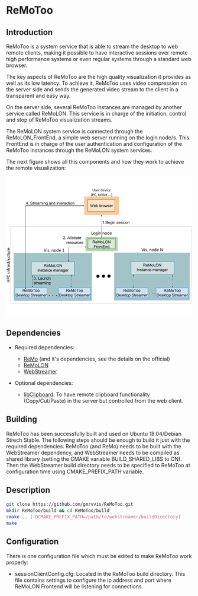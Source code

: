 ReMoToo
=====================================================
## Introduction

ReMoToo is a system service that is able to stream the desktop to web remote
clients, making it possible to have interactive sessions over remote high performance 
systems or even regular systems through a standard web browser. 

The key aspects of ReMoToo are the high quality visualization it provides as 
well as its low latency. To achieve it, ReMoToo uses video compression on the 
server side and sends the generated video stream to the client in a transparent 
and easy way.

On the server side, several ReMoToo instances are managed by another service 
called ReMoLON. This service is in charge of the initiation, control and stop of 
ReMoToo visualization streams.

The ReMoLON system service is connected through the ReMoLON_FrontEnd, a simple web
server running on the login node/s. This FrontEnd is in charge of the user 
authentication and configuration of the ReMoToo instances through the ReMoLON system services.

The next figure shows all this components and how they work to achieve 
the remote visualization:

![Remote Rendering Infrastructure](Graph.png)

## Dependencies
* Required dependencies:
    * [ReMo](https://github.com/HBPVIS/remo) (and it's dependencies, see the details on the official)
    * [ReMoLON](https://github.com/HBPVIS/remolon)
    * [WebStreamer](https://github.com/HBPVIS/webstreamer)

* Optional dependencies:
    * [libClipboard](https://github.com/jtanx/libclipboard): To have remote clipboard
    functionality (Copy/Cut/Paste) in the server but controlled from the web client.

## Building

ReMoToo has been successfully built and used on Ubuntu 18.04/Debian Strech Stable.
The following steps should be enough to build it just with the required dependencies.
ReMoToo (and ReMo) needs to be built with the WebStreamer dependency, and WebStreamer
needs to be compiled as shared library (setting the CMAKE variable BUILD_SHARED_LIBS
to ON). Then the WebStreamer build directory needs to be specified to ReMoToo at configuration
time using CMAKE_PREFIX_PATH variable.

## Description

```bash
git clone https://github.com/gmrvvis/ReMoToo.git
mkdir ReMoToo/build && cd ReMoToo/build
cmake .. [-DCMAKE_PREFIX_PATH=/path/to/webstreamer/buildDirectory]
make
```

## Configuration
There is one configuration file which must be edited to make ReMoToo work properly:

* sessionClientConfig.cfg: Located in the ReMoToo build directory. This file 
contains settings to configure the ip address and port where ReMoLON Frontend 
will be listening for connections.
